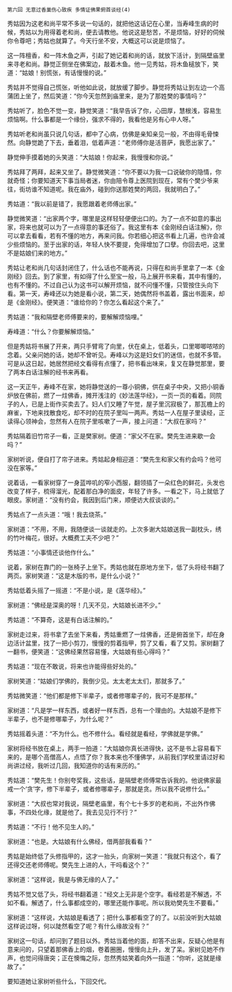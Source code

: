     第六回 无意过香巢伤心致疾 多情证佛果俯首谈经(4) 

   秀姑因为这老和尚平常不多说一句话的，就把他这话记在心里，当寿峰生病的时候，秀姑以为用得着老和尚，便去请教他。他说这是愁苦，不是烦恼，好好的伺候你令尊吧；秀姑也就算了。今天行坐不安，大概这可以说是烦恼了。

   这一阵檀香，和一阵木鱼之声，引起了她记着和尚的话，就放下活计，到隔壁庙里来寻老和尚。静觉正侧坐在佛案边，敲着木鱼。他一见秀姑，将木鱼槌放下，笑道：“姑娘！别慌张，有话慢慢的说。”

   秀姑并不觉得自己慌张，听他如此说，就放缓了脚步。静觉将秀姑让到左边一个高蒲团上坐了，然后笑道：“你今天忽然到庙里来，是为了那姓樊的事情吗？”

   秀姑听了，脸色不觉一变，静觉笑道：“我早告诉了你，心田厚，慧根浅，容易生烦恼啊。什么事都是一个缘份，强求不得的，我看他是另有心中人呀。”

   秀姑听老和尚虽只说几句话，都中了心病，仿佛是亲知亲见一般，不由得毛骨悚然。向静觉跪了下去，垂着泪，低着声道：“老师傅你是活菩萨，我愿出家了。”

   静觉伸手摸着她的头笑道：“大姑娘！你起来，我慢慢和你说。”

   秀姑拜了两拜，起来又坐了。静觉微笑道：“你不要以为我一口说破你的隐情，你就奇怪；你要知道天下事当局者迷，你由陪令尊上医院到现在，常有个樊少爷来往，街坊谁不知道呢。我在庙外，碰到你送那姓樊的两回，我就明白了。”

   秀姑道：“我以前是错了，我愿跟着老师傅出家。”

   静觉微笑道：“出家两个字，哪里是这样轻轻便便出口的。为了一点不如意的事出家，将来也就可以为了一点得意的事还俗了。我这里有本《金刚经白话注解》，你可以拿去看看，若有不懂的地方，再来问我。你若细心把这书看上几遍，也许会减少些烦恼的。至于出家的话，年轻人快不要提，免得增加了口孽。你回去吧，这里不是姑娘们来的地方。”

   秀姑让老和尚几句话封闭住了，什么话也不能再说，只得在和尚手里拿了一本《金刚经》回去。到了家里，有如得了什么至宝一般，马上展开书来看，其中有懂的，也有不懂的。不过自己认为这书可以解开烦恼，就不问懂不懂，只管按住头向下看。第一天，寿峰还以为她是看小说，第二天，她偶然将书盖着，露出书面来，却是《金刚经》。便笑道：“谁给你的？你怎么看起这个来了。”

   秀姑道：“我和隔壁老师傅要来的，要解解烦恼哩。”

   寿峰道：“什么？你要解解烦恼。”

   但是秀姑将书展了开来，两只手臂弯了向里，伏在桌上，低着头，口里唧唧哝哝的念着。父亲问她的话，她却不曾听见。寿峰以为这是妇女们的迷信，也就不多管。可是从这日起，她居然把经文看得有点懂了，把书看出味来，复又在静觉那里，要了两本白话注解的经书来再看。

   这一天正午，寿峰不在家，她将静觉送的一尊小铜佛，供在桌子中央，又把小铜香炉放在佛前，燃了一炷佛香，摊开浅注的《妙法莲华经》，一页一页的看着。同院子的人，已是上街作买卖去了。妇人们又睡了午觉，屋子里沉寂极了，那瓦檐上的麻雀，下地来找散食吃，却不时的在院子里叫一两声。秀姑一人在屋子里读经，正读得心领神会，忽然有人在院子里咳嗽了一声，接上问道：“大叔在家吗？”

   秀姑隔着旧竹帘子一看，正是樊家树。便道：“家父不在家。樊先生进来歇一会吗？”

   家树听说，便自打了帘子进来。秀姑起身相迎道：“樊先生和家父有约会吗？他可没在家等。”

   说着话，一看家树穿了一身蓝哗叽的窄小西服，翻领插了一朵红色的鲜花，头发也改变了样子，梳得溜光，配着那白净的面皮，年轻了许多。一看之下，马上就低了眼皮。家树道：“没有约会，我因到后门来，顺便访大叔谈谈的。”

   秀姑点了一点头道：“哦！我去烧茶。”

   家树道：“不用，不用，我随便谈一谈就走的。上次多谢大姑娘送我一副枕头，绣的竹叶梅花，很好。大概费工夫不少吧？”

   秀姑道：“小事情还谈他作什么。”

   说着，家树在靠门的一张椅子上坐下。秀姑也就在原地方坐下，低了头将经书翻了两页。家树笑道：“这是木版的书，是什么小说？”

   秀姑低着头摇了一摇道：“不是小说，是《莲华经》。”

   家树道：“佛经是深奥的呀！几天不见，大姑娘长进不少。”

   秀姑道：“不算奇，这是有白话注解的。”

   家树走过来，将书拿了去坐下来看，秀姑重燃了一炷佛香，还是俯首坐下，却在身边活计盆里，找了一把小剪刀，慢慢的剪着指甲，剪了又看，看了又剪。家树翻了一翻书，便笑道：“这佛经果然容易懂，大姑娘有些心得吗？”

   秀姑道：“现在不敢说，将来也许能得些好处的。”

   家树笑道：“姑娘们学佛的，我倒少见。太太老太太们，那就多了。”

   秀姑微笑道：“他们都是修下半辈子，或者修哪辈子的，我可不是那样。”

   家树道：“凡是学一样东西，或者好一样东西，总有一个理由的。大姑娘不是修下半辈子，也不是修哪辈子，为什么呢？”

   秀姑摇着头道：“不为什么。也不修什么。看经就是看经，学佛就是学佛。”

   家树将经书放在桌上，两手一拍道：“大姑娘你真长进得快，这不是书上容易看下来的，是哪个高僧高人，点悟了你？我本来也不懂佛学，从前我们学校里请过好和尚讲过经，我听过几回，我知道你的话有来历的。”

   秀姑道：“樊先生！你别夸奖我，这些话，是隔壁老师傅常告诉我的。他说佛家最戒一个‘贪’字，修下半辈子，或者修哪辈子，那就是贪。所以我不说修什么。”

   家树道：“大叔也常对我说，隔壁老庙里，有个七十多岁的老和尚，不出外作佛事，不四处化缘，就是他了。我去见见行不行？”

   秀姑道：“不行！他不见生人的。”

   家树道：“也是。大姑娘有什么佛经，借两部我看看？”

   秀姑是始终低了头修指甲的，这才一抬头，向家树一笑道：“我就只有这个，看了还得交还老师傅呢。樊先生上进的人，干吗看这个？”

   家树道：“这样说，我是与佛无缘的人了。”

   秀姑不觉又低了头，将经书翻着道：“经文上无非是个空字。看经若是不解透，不如不看。解透了，什么事都成空的，哪里还能作事呢。所以我劝樊先生不要看。”

   家树道：“这样说，大姑娘是看透了；把什么事都看空了的了。以前没听到大姑娘这样说过呀，何以陡然看空了呢？有什么缘故没有？”

   家树这一句话，却问到了题目以外。秀姑当着他的面，却答不出来，反疑心他是有意来问的，只望着那佛香上的烟，卷着圈圈，慢慢向上升，发了呆。家树见她不作声，也觉问得唐突；正在懊悔之际，忽然秀姑笑着向外一指道：“你听，这就是缘故了。”

   要知道她让家树听些什么，下回交代。

